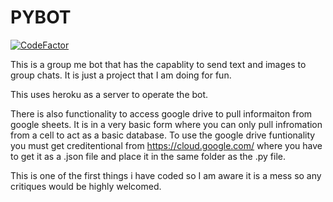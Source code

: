 # PYBOT
[![CodeFactor](https://www.codefactor.io/repository/github/k-no4/pybot/badge/master?s=ec69903bc32135f7513d1cd464b0645cbed2fab1)](https://www.codefactor.io/repository/github/k-no4/pybot/overview/master)

This is a group me bot that has the capablity to send text and images to group chats. It is just a project that I am doing for fun.

This uses heroku as a server to operate the bot.

There is also functionality to access google drive to pull informaiton from google sheets. It is in a very basic form where you can only pull infromation from a cell to act as a basic database. To use the google drive funtionality you must get creditentional from https://cloud.google.com/ where you have to get it as a .json file and place it in the same folder as the .py file.

This is one of the first things i have coded so I am aware it is a mess so any critiques would be highly welcomed.


